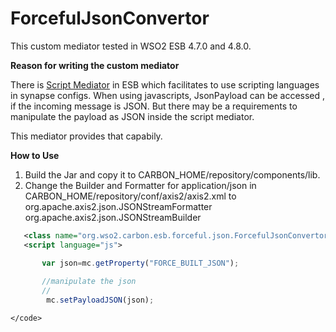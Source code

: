 ForcefulJsonConvertor
=====================
This custom mediator tested in WSO2 ESB 4.7.0 and 4.8.0. 

<b>Reason for writing the custom mediator</b>

There is <a href="https://docs.wso2.com/display/ESB481/Script+Mediator">Script Mediator</a> in ESB which facilitates 
to use scripting languages in synapse configs. When using javascripts, JsonPayload can be accessed , if the incoming
message is JSON. But there may be a requirements to manipulate the payload as JSON inside the script mediator.

This mediator provides that capabily.

<b>How to Use</b>


1. Build the Jar and copy it to CARBON_HOME/repository/components/lib.
2. Change the Builder and Formatter for application/json in CARBON_HOME/repository/conf/axis2/axis2.xml to
org.apache.axis2.json.JSONStreamFormatter
org.apache.axis2.json.JSONStreamBuilder
```xml
   <class name="org.wso2.carbon.esb.forceful.json.ForcefulJsonConvertor"/>
   <script language="js">
```
   ```javascript
          var json=mc.getProperty("FORCE_BUILT_JSON");
          
          //manipulate the json 
          //
           mc.setPayloadJSON(json);
  ```
   ```xml</script>
   </code>
   
```
   
   


